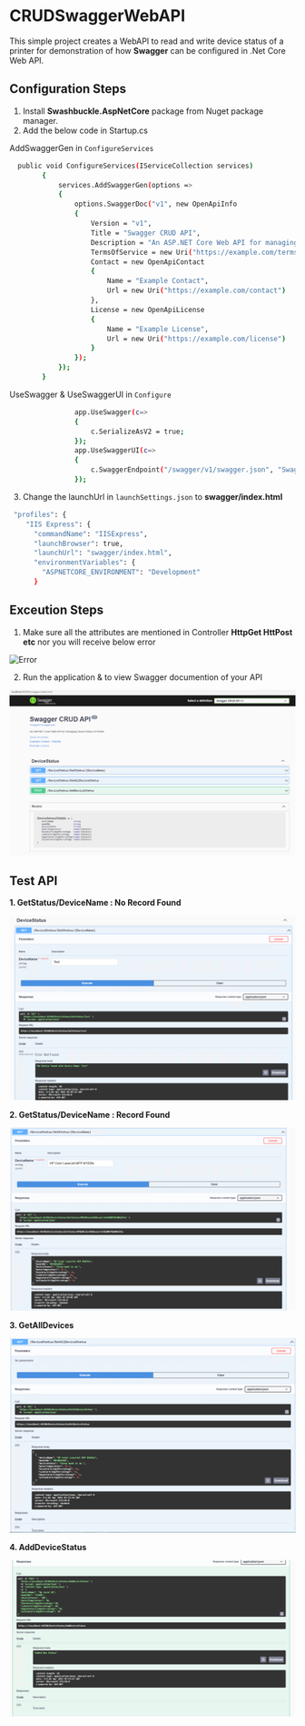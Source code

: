 # CRUDSwaggerWebAPI
This simple project creates a WebAPI to read and write device status of a printer for demonstration of how **Swagger** can be configured  in .Net Core Web API.

## Configuration Steps

1. Install **Swashbuckle.AspNetCore** package from Nuget package manager.
2. Add the below code in Startup.cs 
  
  AddSwaggerGen in `ConfigureServices`
  
```sh
  public void ConfigureServices(IServiceCollection services)
        {
            services.AddSwaggerGen(options =>
            {
                options.SwaggerDoc("v1", new OpenApiInfo
                {
                    Version = "v1",
                    Title = "Swagger CRUD API",
                    Description = "An ASP.NET Core Web API for managing Device Status of Printer",
                    TermsOfService = new Uri("https://example.com/terms"),
                    Contact = new OpenApiContact
                    {
                        Name = "Example Contact",
                        Url = new Uri("https://example.com/contact")
                    },
                    License = new OpenApiLicense
                    {
                        Name = "Example License",
                        Url = new Uri("https://example.com/license")
                    }
                });
            });
        }
```

UseSwagger & UseSwaggerUI in `Configure`

```sh
                app.UseSwagger(c=>
                {
                    c.SerializeAsV2 = true;
                });
                app.UseSwaggerUI(c=>
                {
                    c.SwaggerEndpoint("/swagger/v1/swagger.json", "Swagger CRUD API v1");
                });
```
3. Change the launchUrl in `launchSettings.json` to **swagger/index.html**

```sh
 "profiles": {
    "IIS Express": {
      "commandName": "IISExpress",
      "launchBrowser": true,
      "launchUrl": "swagger/index.html",
      "environmentVariables": {
        "ASPNETCORE_ENVIRONMENT": "Development"
      }
```

## Exceution Steps

1. Make sure all the attributes are mentioned in Controller **HttpGet HttPost etc** nor you will receive below error

![Error](https://www.benday.com/wp-content/uploads/2020/12/image.png)

2. Run the application & to view Swagger documention of your API

![Swagger API Documentation](https://github.com/karmakarmala/CRUDSwaggerWebAPI/blob/master/WebAPIApp/Resource/SwaggerAPI.png)

 ## Test API
    
    
  **1. GetStatus/DeviceName : No Record Found**

![NotFound](https://github.com/karmakarmala/CRUDSwaggerWebAPI/blob/master/WebAPIApp/Resource/getStatus_NotFound.png)

   **2. GetStatus/DeviceName : Record Found**

![OK](https://github.com/karmakarmala/CRUDSwaggerWebAPI/blob/master/WebAPIApp/Resource/getStatus_Ok.png)

  **3. GetAllDevices**

![GetAll](https://github.com/karmakarmala/CRUDSwaggerWebAPI/blob/master/WebAPIApp/Resource/GetAllDeviceStatus.png)

  **4. AddDeviceStatus**

![Addl](https://github.com/karmakarmala/CRUDSwaggerWebAPI/blob/master/WebAPIApp/Resource/AddDevice.png)
